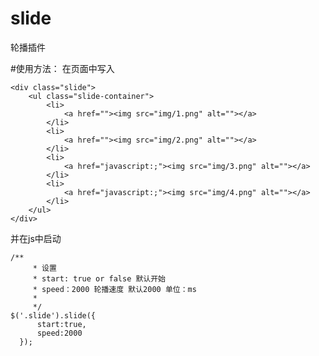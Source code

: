 # slide
轮播插件

#使用方法： 
在页面中写入  

  ````
  <div class="slide">    
      <ul class="slide-container">    
          <li>    
              <a href=""><img src="img/1.png" alt=""></a>  
          </li>    
          <li>    
              <a href=""><img src="img/2.png" alt=""></a>  
          </li>    
          <li>    
              <a href="javascript:;"><img src="img/3.png" alt=""></a>  
          </li>   
          <li>  
              <a href="javascript:;"><img src="img/4.png" alt=""></a>  
          </li>  
      </ul>  
  </div>
  ````  
并在js中启动

    /**
		 * 设置
		 * start: true or false 默认开始
		 * speed：2000 轮播速度 默认2000 单位：ms
		 * 
		 */
    $('.slide').slide({
          start:true,
          speed:2000
      });
